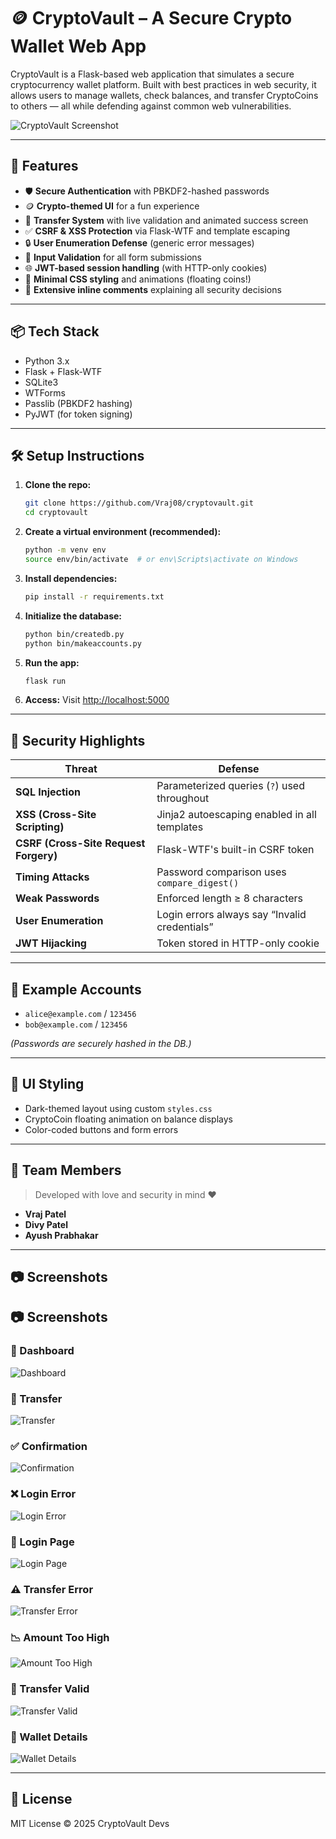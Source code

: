 
# 🪙 CryptoVault – A Secure Crypto Wallet Web App

CryptoVault is a Flask-based web application that simulates a secure cryptocurrency wallet platform. Built with best practices in web security, it allows users to manage wallets, check balances, and transfer CryptoCoins to others — all while defending against common web vulnerabilities.

![CryptoVault Screenshot](screenshots/dashboard.png)

---

## 🚀 Features

- 🛡️ **Secure Authentication** with PBKDF2-hashed passwords
- 🪙 **Crypto-themed UI** for a fun experience
- 💸 **Transfer System** with live validation and animated success screen
- ✅ **CSRF & XSS Protection** via Flask-WTF and template escaping
- 🔒 **User Enumeration Defense** (generic error messages)
- 🧠 **Input Validation** for all form submissions
- 🌐 **JWT-based session handling** (with HTTP-only cookies)
- 🎨 **Minimal CSS styling** and animations (floating coins!)
- 📜 **Extensive inline comments** explaining all security decisions

---

## 📦 Tech Stack

- Python 3.x
- Flask + Flask-WTF
- SQLite3
- WTForms
- Passlib (PBKDF2 hashing)
- PyJWT (for token signing)

---

## 🛠️ Setup Instructions

1. **Clone the repo:**
   ```bash
   git clone https://github.com/Vraj08/cryptovault.git
   cd cryptovault
   ```

2. **Create a virtual environment (recommended):**
   ```bash
   python -m venv env
   source env/bin/activate  # or env\Scripts\activate on Windows
   ```

3. **Install dependencies:**
   ```bash
   pip install -r requirements.txt
   ```

4. **Initialize the database:**
   ```bash
   python bin/createdb.py
   python bin/makeaccounts.py
   ```

5. **Run the app:**
   ```bash
   flask run
   ```

6. **Access:**
   Visit [http://localhost:5000](http://localhost:5000)

---

## 🔐 Security Highlights

| Threat | Defense |
|--------|---------|
| **SQL Injection** | Parameterized queries (`?`) used throughout |
| **XSS (Cross-Site Scripting)** | Jinja2 autoescaping enabled in all templates |
| **CSRF (Cross-Site Request Forgery)** | Flask-WTF's built-in CSRF token |
| **Timing Attacks** | Password comparison uses `compare_digest()` |
| **Weak Passwords** | Enforced length ≥ 8 characters |
| **User Enumeration** | Login errors always say “Invalid credentials” |
| **JWT Hijacking** | Token stored in HTTP-only cookie |

---

## 🧪 Example Accounts

- `alice@example.com` / `123456`
- `bob@example.com` / `123456`

*(Passwords are securely hashed in the DB.)*

---

## 🎨 UI Styling

- Dark-themed layout using custom `styles.css`
- CryptoCoin floating animation on balance displays
- Color-coded buttons and form errors

---

## 👥 Team Members

> Developed with love and security in mind ❤️

- **Vraj Patel**
- **Divy Patel**
- **Ayush Prabhakar**

---
## 📷 Screenshots
## 📷 Screenshots

### 🧭 Dashboard
![Dashboard](screenshots/dashboard.png)

### 💸 Transfer
![Transfer](screenshots/transfer.png)

### ✅ Confirmation
![Confirmation](screenshots/success.png)

### ❌ Login Error
![Login Error](screenshots/Screenshot%20(53).png)

### 🔐 Login Page
![Login Page](screenshots/Screenshot%20(52).png)

### ⚠️ Transfer Error
![Transfer Error](screenshots/Screenshot%20(50).png)

### 📉 Amount Too High
![Amount Too High](screenshots/Screenshot%20(51).png)

### 🔁 Transfer Valid
![Transfer Valid](screenshots/success.png)

### 👛 Wallet Details
![Wallet Details](screenshots/Screenshot%20(46).png)



---

## 📝 License

MIT License © 2025 CryptoVault Devs
